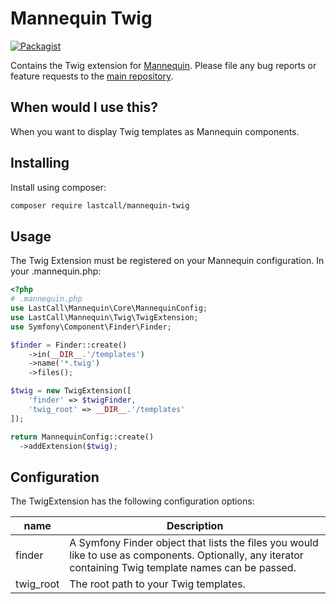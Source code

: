 Mannequin Twig
==============

[![Packagist](https://img.shields.io/packagist/v/lastcall/mannequin-twig.svg)](https://packagist.org/packages/lastcall/mannequin-twig)

Contains the Twig extension for [Mannequin](https://github.com/LastCallMedia/Mannequin). Please file any bug reports or feature requests to the [main repository](https://github.com/LastCallMedia/Mannequin).

When would I use this?
-----------------------
When you want to display Twig templates as Mannequin components.

Installing
----------
Install using composer:
```bash
composer require lastcall/mannequin-twig
```

Usage
-----
The Twig Extension must be registered on your Mannequin configuration. In your .mannequin.php:

```php
<?php
# .mannequin.php
use LastCall\Mannequin\Core\MannequinConfig;
use LastCall\Mannequin\Twig\TwigExtension;
use Symfony\Component\Finder\Finder;

$finder = Finder::create()
    ->in(__DIR__.'/templates')
    ->name('*.twig')
    ->files();

$twig = new TwigExtension([
    'finder' => $twigFinder,
    'twig_root' => __DIR__.'/templates'
]);

return MannequinConfig::create()
  ->addExtension($twig);
```

Configuration
-------------
The TwigExtension has the following configuration options:

| name | Description |
| ---- | ----------- |
| finder | A Symfony Finder object that lists the files you would like to use as components.  Optionally, any iterator containing Twig template names can be passed. |
| twig_root | The root path to your Twig templates. |